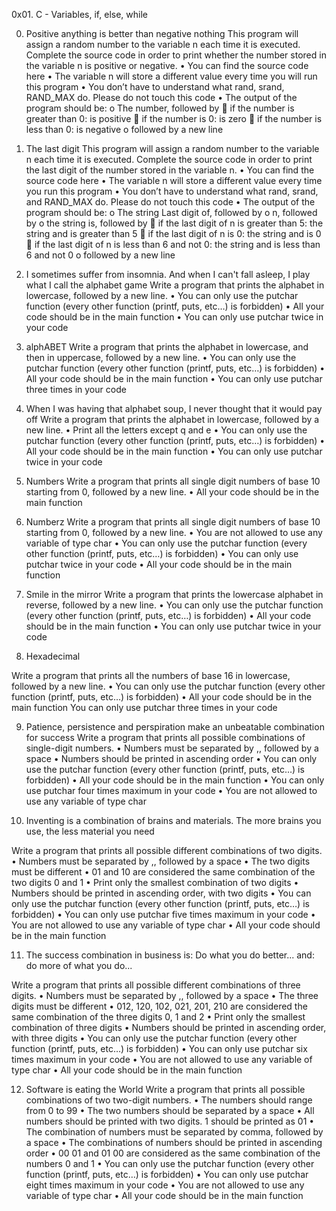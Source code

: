 0x01. C - Variables, if, else, while

0. Positive anything is better than negative nothing
This program will assign a random number to the variable n each time it is executed. Complete the source code in order to print whether the number stored in the variable n is positive or negative.
•       You can find the source code here
•       The variable n will store a different value every time you will run this program
•       You don’t have to understand what rand, srand, RAND_MAX do. Please do not touch this code
•       The output of the program should be:
o       The number, followed by
       if the number is greater than 0: is positive
       if the number is 0: is zero
       if the number is less than 0: is negative
o       followed by a new line

1. The last digit
This program will assign a random number to the variable n each time it is executed. Complete the source code in order to print the last digit of the number stored in the variable n.
•       You can find the source code here
•       The variable n will store a different value every time you run this program
•       You don’t have to understand what rand, srand, and RAND_MAX do. Please do not touch this code
•       The output of the program should be:
o       The string Last digit of, followed by
o       n, followed by
o       the string is, followed by
       if the last digit of n is greater than 5: the string and is greater than 5
       if the last digit of n is 0: the string and is 0
       if the last digit of n is less than 6 and not 0: the string and is less than 6 and not 0
o       followed by a new line

2. I sometimes suffer from insomnia. And when I can't fall asleep, I play what I call the alphabet game
Write a program that prints the alphabet in lowercase, followed by a new line.
•       You can only use the putchar function (every other function (printf, puts, etc…) is forbidden)
•       All your code should be in the main function
•       You can only use putchar twice in your code

3. alphABET
Write a program that prints the alphabet in lowercase, and then in uppercase, followed by a new line.
•       You can only use the putchar function (every other function (printf, puts, etc…) is forbidden)
•       All your code should be in the main function
•       You can only use putchar three times in your code

4. When I was having that alphabet soup, I never thought that it would pay off
Write a program that prints the alphabet in lowercase, followed by a new line.
•       Print all the letters except q and e
•       You can only use the putchar function (every other function (printf, puts, etc…) is forbidden)
•       All your code should be in the main function
•       You can only use putchar twice in your code

5. Numbers
Write a program that prints all single digit numbers of base 10 starting from 0, followed by a new line.
•       All your code should be in the main function

6. Numberz
Write a program that prints all single digit numbers of base 10 starting from 0, followed by a new line.
•       You are not allowed to use any variable of type char
•       You can only use the putchar function (every other function (printf, puts, etc…) is forbidden)
•       You can only use putchar twice in your code
•       All your code should be in the main function

7. Smile in the mirror
Write a program that prints the lowercase alphabet in reverse, followed by a new line.
•       You can only use the putchar function (every other function (printf, puts, etc…) is forbidden)
•       All your code should be in the main function
•       You can only use putchar twice in your code

8. Hexadecimal

Write a program that prints all the numbers of base 16 in lowercase, followed by a new line.
•       You can only use the putchar function (every other function (printf, puts, etc…) is forbidden)
•       All your code should be in the main function
You can only use putchar three times in your code

9. Patience, persistence and perspiration make an unbeatable combination for success
Write a program that prints all possible combinations of single-digit numbers.
•       Numbers must be separated by ,, followed by a space
•       Numbers should be printed in ascending order
•       You can only use the putchar function (every other function (printf, puts, etc…) is forbidden)
•       All your code should be in the main function
•       You can only use putchar four times maximum in your code
•       You are not allowed to use any variable of type char

10. Inventing is a combination of brains and materials. The more brains you use, the less material you need

Write a program that prints all possible different combinations of two digits.
•       Numbers must be separated by ,, followed by a space
•       The two digits must be different
•       01 and 10 are considered the same combination of the two digits 0 and 1
•       Print only the smallest combination of two digits
•       Numbers should be printed in ascending order, with two digits
•       You can only use the putchar function (every other function (printf, puts, etc…) is forbidden)
•       You can only use putchar five times maximum in your code
•       You are not allowed to use any variable of type char
•       All your code should be in the main function

11. The success combination in business is: Do what you do better... and: do more of what you do...

Write a program that prints all possible different combinations of three digits.
•       Numbers must be separated by ,, followed by a space
•       The three digits must be different
•       012, 120, 102, 021, 201, 210 are considered the same combination of the three digits 0, 1 and 2
•       Print only the smallest combination of three digits
•       Numbers should be printed in ascending order, with three digits
•       You can only use the putchar function (every other function (printf, puts, etc…) is forbidden)
•       You can only use putchar six times maximum in your code
•       You are not allowed to use any variable of type char
•       All your code should be in the main function

12. Software is eating the World
Write a program that prints all possible combinations of two two-digit numbers.
•       The numbers should range from 0 to 99
•       The two numbers should be separated by a space
•       All numbers should be printed with two digits. 1 should be printed as 01
•       The combination of numbers must be separated by comma, followed by a space
•       The combinations of numbers should be printed in ascending order
•       00 01 and 01 00 are considered as the same combination of the numbers 0 and 1
•       You can only use the putchar function (every other function (printf, puts, etc…) is forbidden)
•       You can only use putchar eight times maximum in your code
•       You are not allowed to use any variable of type char
•       All your code should be in the main function
